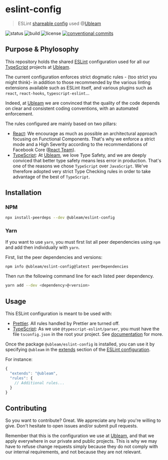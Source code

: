 # eslint-config

> ESLint [shareable config](https://eslint.org/docs/developer-guide/shareable-configs.html) used @[Ubleam](https://github.com/Ubleam)

![status](https://img.shields.io/badge/status-👷%20work%20in%20progress-critical)
![build](https://github.com/Ubleam/eslint-config-ubleam/workflows/Build/badge.svg)
![license](https://img.shields.io/github/license/Ubleam/eslint-config-ubleam?color=blue)
[![conventional commits](https://img.shields.io/badge/Conventional%20Commits-1.0.0-yellow.svg)](https://conventionalcommits.org)

## Purpose & Phylosophy

This repository holds the shared [ESLint](https://eslint.org) configuration used for all our [TypeScript](https://www.typescriptlang.org) projects at [Ubleam](https://github.com/Ubleam).

The current configuration enforces strict dogmatic rules - (too strict you might think)- in addition to those recommended by the various linting extensions available such as ESLint itself, and various plugins such as `react`, `react-hooks`, `typescript-eslint`...

Indeed, at [Ubleam](https://github.com/Ubleam) we are convinced that the quality of the code depends on clear and consistent coding conventions, with an automated enforcement.

The rules configured are mainly based on two pillars:

- [React](https://reactjs.org): We encourage as much as possible an architectural approach focusing on Functional Components. That's why we enforce a strict mode and a High Severity according to the recommendations of Facebook Core ([React Team](https://reactjs.org/community/team.html)).
- [TypeScript](https://www.typescriptlang.org): At [Ubleam](https://github.com/Ubleam), we love Type Safety, and we are deeply conviced that better type safety means less error in production. That's one of the reasons we chose `TypeScript` over `JavaScript`. We've therefore adopted very strict Type Checking rules in order to take advantage of the best of `TypeScript`.

## Installation

### NPM

```sh
npx install-peerdeps --dev @ubleam/eslint-config
```

### Yarn

If you want to use `yarn`, you must first list all peer dependencies using `npm` and add then individually with `yarn`.

First, list the peer dependencies and versions:

```sh
npm info @ubleam/eslint-config@latest peerDependencies
```

Then run the following command line for each listed peer dependency.

```sh
yarn add --dev <dependency>@<version>
```

## Usage

This ESLint configuration is meant to be used with:

- [Prettier](https://prettier.io). All rules handled by Prettier are turned off.
- [TypeScript](https://www.typescriptlang.org): As we use `@typescript-eslint/parser`, you must have the file `tsconfig.json` in the root your project. See [documentation](https://www.typescriptlang.org/docs/handbook/tsconfig-json.html) for more.

Once the package `@ubleam/eslint-config` is installed, you can use it by specifying `@ubleam` in the [extends](http://eslint.org/docs/user-guide/configuring#extending-configuration-files) section of the [ESLint configuration](http://eslint.org/docs/user-guide/configuring).

For instance:

```js
{
  "extends": "@ubleam",
  "rules": {
    // Additional rules...
  }
}
```

## Contributing

So you want to contribute? Great. We appreciate any help you're willing to give. Don't hesitate to open issues and/or submit pull requests.

Remember that this is the configuration we use at [Ubleam](https://github.com/Ubleam), and that we apply everywhere in our private and public projects. This is why we may have to refuse change requests simply because they do not comply with our internal requirements, and not because they are not relevant.

